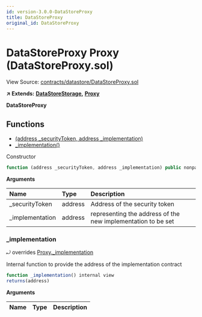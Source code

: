 ```yaml
---
id: version-3.0.0-DataStoreProxy
title: DataStoreProxy
original_id: DataStoreProxy
---
```


# DataStoreProxy Proxy \(DataStoreProxy.sol\)

View Source: [contracts/datastore/DataStoreProxy.sol](https://github.com/PolymathNetwork/polymath-core/tree/096ba240a927c98e1f1a182d2efee7c4c4c1dfc5/contracts/datastore/DataStoreProxy.sol)

**↗ Extends:** [**DataStoreStorage**](https://github.com/PolymathNetwork/polymath-core/tree/096ba240a927c98e1f1a182d2efee7c4c4c1dfc5/docs/api/DataStoreStorage.md)**,** [**Proxy**](https://github.com/PolymathNetwork/polymath-core/tree/096ba240a927c98e1f1a182d2efee7c4c4c1dfc5/docs/api/Proxy.md)

**DataStoreProxy**

## Functions

* [\(address \_securityToken, address \_implementation\)](datastoreproxy.md)
* [\_implementation\(\)](datastoreproxy.md#_implementation)

Constructor

```javascript
function (address _securityToken, address _implementation) public nonpayable
```

**Arguments**

| Name | Type | Description |
| :--- | :--- | :--- |
| \_securityToken | address | Address of the security token |
| \_implementation | address | representing the address of the new implementation to be set |

### \_implementation

⤾ overrides [Proxy.\_implementation](https://github.com/PolymathNetwork/polymath-core/tree/096ba240a927c98e1f1a182d2efee7c4c4c1dfc5/docs/api/Proxy.md#_implementation)

Internal function to provide the address of the implementation contract

```javascript
function _implementation() internal view
returns(address)
```

**Arguments**

| Name | Type | Description |
| :--- | :--- | :--- |



